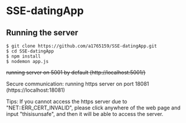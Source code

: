 # SSE-datingApp

## Running the server

```shell
$ git clone https://github.com/a1765159/SSE-datingApp.git
$ cd SSE-datingApp
$ npm install
$ nodemon app.js
```

~~running server on 5001 by default (http://localhost:5001/)~~

Secure communication: running https server on port 18081 (https://localhost:18081)

Tips: If you cannot access the https server due to "NET::ERR_CERT_INVALID", please click anywhere of the web page and input "thisisunsafe", and then it will be able to access the server.